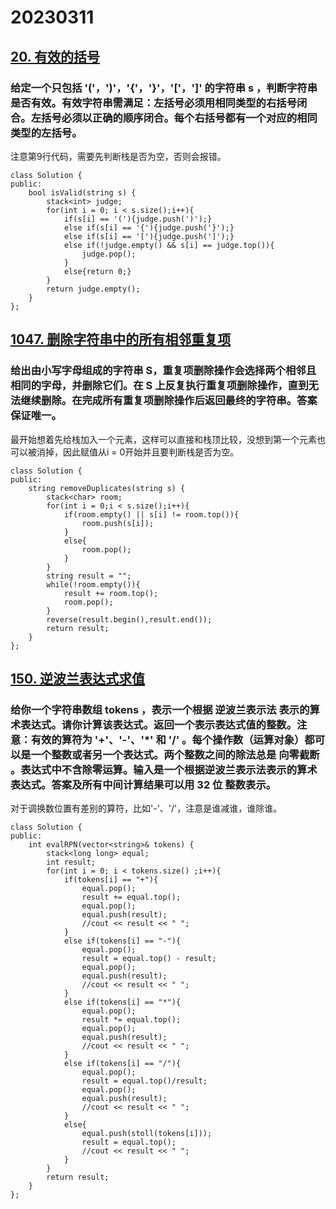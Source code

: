# 20230311
## [20. 有效的括号](https://leetcode.cn/problems/valid-parentheses/)
### 给定一个只包括 '('，')'，'{'，'}'，'['，']' 的字符串 s ，判断字符串是否有效。有效字符串需满足：左括号必须用相同类型的右括号闭合。左括号必须以正确的顺序闭合。每个右括号都有一个对应的相同类型的左括号。
注意第9行代码，需要先判断栈是否为空，否则会报错。
```
class Solution {
public:
    bool isValid(string s) {
        stack<int> judge;
        for(int i = 0; i < s.size();i++){
            if(s[i] == '('){judge.push(')');}
            else if(s[i] == '{'){judge.push('}');}
            else if(s[i] == '['){judge.push(']');}
            else if(!judge.empty() && s[i] == judge.top()){
                judge.pop();
            }
            else{return 0;}
        }
        return judge.empty();
    }
};
```
## [1047. 删除字符串中的所有相邻重复项](https://leetcode.cn/problems/remove-all-adjacent-duplicates-in-string/)
### 给出由小写字母组成的字符串 S，重复项删除操作会选择两个相邻且相同的字母，并删除它们。在 S 上反复执行重复项删除操作，直到无法继续删除。在完成所有重复项删除操作后返回最终的字符串。答案保证唯一。
最开始想着先给栈加入一个元素，这样可以直接和栈顶比较，没想到第一个元素也可以被消掉，因此赋值从i = 0开始并且要判断栈是否为空。
```
class Solution {
public:
    string removeDuplicates(string s) {
        stack<char> room;
        for(int i = 0;i < s.size();i++){
            if(room.empty() || s[i] != room.top()){
                room.push(s[i]);
            }
            else{
                room.pop();
            }
        }
        string result = "";
        while(!room.empty()){
            result += room.top();
            room.pop();
        }
        reverse(result.begin(),result.end());
        return result;
    }
};
```
## [150. 逆波兰表达式求值](https://leetcode.cn/problems/evaluate-reverse-polish-notation/)
### 给你一个字符串数组 tokens ，表示一个根据 逆波兰表示法 表示的算术表达式。请你计算该表达式。返回一个表示表达式值的整数。注意：有效的算符为 '+'、'-'、'*' 和 '/' 。每个操作数（运算对象）都可以是一个整数或者另一个表达式。两个整数之间的除法总是 向零截断 。表达式中不含除零运算。输入是一个根据逆波兰表示法表示的算术表达式。答案及所有中间计算结果可以用 32 位 整数表示。
对于调换数位置有差别的算符，比如'-'、'/'，注意是谁减谁，谁除谁。
```
class Solution {
public:
    int evalRPN(vector<string>& tokens) {
        stack<long long> equal;
        int result;
        for(int i = 0; i < tokens.size() ;i++){
            if(tokens[i] == "+"){
                equal.pop();
                result += equal.top();
                equal.pop();
                equal.push(result);
                //cout << result << " ";
            }
            else if(tokens[i] == "-"){
                equal.pop();
                result = equal.top() - result;
                equal.pop();
                equal.push(result);
                //cout << result << " ";
            }
            else if(tokens[i] == "*"){
                equal.pop();
                result *= equal.top();
                equal.pop();
                equal.push(result);
                //cout << result << " ";
            }
            else if(tokens[i] == "/"){
                equal.pop();
                result = equal.top()/result;
                equal.pop();
                equal.push(result);
                //cout << result << " ";
            }
            else{
                equal.push(stoll(tokens[i]));
                result = equal.top();
                //cout << result << " ";
            }
        }
        return result;
    }
};
```